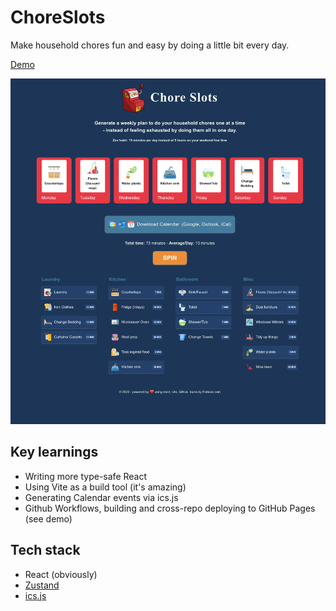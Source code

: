 # ChoreSlots

Make household chores fun and easy by doing a little bit every day.

[Demo](https://nikoisonfire.github.io/)

![Screenshot of ChoreSlots](screenshot.png)

## Key learnings

- Writing more type-safe React
- Using Vite as a build tool (it's amazing)
- Generating Calendar events via ics.js
- Github Workflows, building and cross-repo deploying to GitHub Pages (see demo)

## Tech stack

- React (obviously)
- [Zustand](https://github.com/pmndrs/zustand)
- [ics.js](https://github.com/nwcell/ics.js/)

